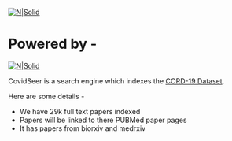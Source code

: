 
[![N|Solid](http://heisenberg.ist.psu.edu:8000/static/img/icon.png
)](http://heisenberg.ist.psu.edu:8000/)
# Powered by -
[![N|Solid](https://static-www.elastic.co/v3/assets/bltefdd0b53724fa2ce/blt05047fdbe3b9c333/5c11ec1f3312ce2e785d9c30/logo-elastic-elasticsearch-lt.svg)](https://www.elastic.co/)


CovidSeer is a search engine which indexes the [CORD-19 Dataset](https://www.kaggle.com/allen-institute-for-ai/CORD-19-research-challenge/).

Here are some details -
-   We have 29k full text papers indexed
-   Papers will be linked to there PUBMed paper pages
-   It has papers from biorxiv and medrxiv
